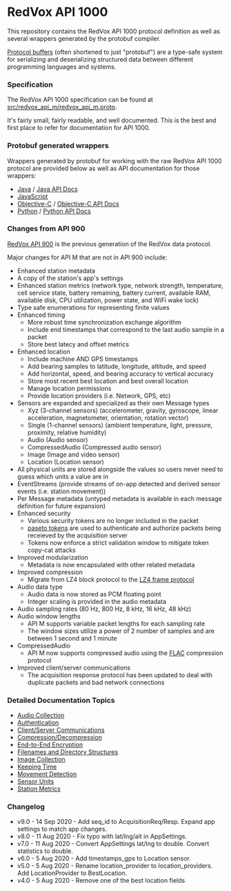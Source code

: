 # RedVox API 1000

This repository contains the RedVox API 1000 protocol definition as well as several wrappers generated by the protobuf compiler.

[Protocol buffers](https://developers.google.com/protocol-buffers) (often shortened to just "protobuf") are a type-safe system for serializing and deserializing structured data between different programming languages and systems.

### Specification

The RedVox API 1000 specification can be found at [src/redvox_api_m/redvox_api_m.proto](src/redvox_api_m/redvox_api_m.proto).

It's fairly small, fairly readable, and well documented. This is the best and first place to refer for documentation for API 1000.

### Protobuf generated wrappers

Wrappers generated by protobuf for working with the raw RedVox API 1000 protocol are provided below as well as API documentation for those wrappers:

* [Java](src/generated/java/io/redvox/api) / [Java API Docs](https://RedVoxInc.github.io/api-m/java/index.html)
* [JavaScript](src/generated/js)
* [Objective-C](src/generated/obj_c) / [Objective-C API Docs](https://RedVoxInc.github.io/api-m/obj_c/html/index.html)
* [Python](src/generated/python) / [Python API Docs](https://RedVoxInc.github.io/api-m/python/redvox_api_m_pb2.html)

### Changes from API 900

[RedVox API 900](https://bitbucket.org/redvoxhi/redvox-protobuf-api/src/master/) is the previous generation of the RedVox data protocol.

Major changes for API M that are not in API 900 include:

* Enhanced station metadata
* A copy of the station's app's settings
* Enhanced station metrics (network type, network strength, temperature, cell service state, battery remaining, battery current, available RAM, available disk, CPU utilization, power state, and WiFi wake lock)
* Type safe enumerations for representing finite values
* Enhanced timing
    * More robust time synchronization exchange algorithm
    * Include end timestamps that correspond to the last audio sample in a packet
    * Store best latecy and offset metrics
* Enhanced location
    * Include machine AND GPS timestamps
    * Add bearing samples to latitude, longitude, altitude, and speed
    * Add horizontal, speed, and bearing accuracy to vertical accuracy
    * Store most recent best location and best overall location
    * Manage location permissions
    * Provide location providers (i.e. Network, GPS, etc)
* Sensors are expanded and specialized as their own Message types
    * Xyz (3-channel sensors) (accelerometer, gravity, gyroscope, linear acceleration, magnetometer, orientation, rotation vector)
    * Single (1-channel sensors) (ambient temperature, light, pressure, proximity, relative humidity)
    * Audio (Audio sensor)
    * CompressedAudio (Compressed audio sensor)
    * Image (Image and video sensor)
    * Location (Location sensor)
* All physical units are stored alongside the values so users never need to guess which units a value are in 
* EventStreams (provide streams of on-app detected and derived sensor events (i.e. station movement))
* Per Message metadata (untyped metadata is available in each message definition for future expansion)
* Enhanced security
    * Various security tokens are no longer included in the packet
    * [paseto tokens](https://github.com/paragonie/paseto) are used to authenticate and authorize packets being receieved by the acquisition server
    * Tokens now enforce a strict validation window to mitigate token copy-cat attacks
* Improved modularization
    * Metadata is now encapsulated with other related metadata
* Improved compression
    * Migrate from LZ4 block protocol to the [LZ4 frame protocol](https://github.com/lz4/lz4/blob/master/doc/lz4_Frame_format.md)
* Audio data type
    * Audio data is now stored as PCM floating point
    * Integer scaling is provided in the audio metadata
* Audio sampling rates (80 Hz, 800 Hz, 8 kHz, 16 kHz, 48 kHz)
* Audio window lengths
    * API M supports variable packet lengths for each sampling rate
    * The window sizes utilize a power of 2 number of samples and are between 1 second and 1 minute
* CompressedAudio
    * API M now supports compressed audio using the [FLAC](https://xiph.org/flac/) compression protocol
* Improved client/server communications
    * The acquisition response protocol has been updated to deal with duplicate packets and bad network connections

### Detailed Documentation Topics

* [Audio Collection](docs/standards/audio.md)
* [Authentication](docs/standards/authentication.md)
* [Client/Server Communications](docs/standards/client_server_comms.md)
* [Compression/Decompression](docs/standards/compression.md)
* [End-to-End Encryption](docs/standards/e2e_encryption.md)
* [Filenames and Directory Structures](docs/standards/filenames_and_directory_structures.md)
* [Image Collection](docs/standards/image_collection.md)
* [Keeping Time](docs/standards/keeping_time.md)
* [Movement Detection](docs/standards/movement_detection.md)
* [Sensor Units](docs/standards/standard_sensor_units.md)
* [Station Metrics](docs/standards/station_metrics.md)

### Changelog

* v9.0 - 14 Sep 2020 - Add seq_id to AcquisitionReq/Resp. Expand app settings to match app changes.
* v8.0 - 11 Aug 2020 - Fix typo with lat/lng/alt in AppSettings.
* v7.0 - 11 Aug 2020 - Convert AppSettings lat/lng to double. Convert statistics to double.
* v6.0 - 5 Aug 2020 - Add timestamps_gps to Location sensor.
* v5.0 - 5 Aug 2020 - Rename location_provider to location_providers. Add LocationProvider to BestLocation.
* v4.0 - 5 Aug 2020 - Remove one of the best location fields
